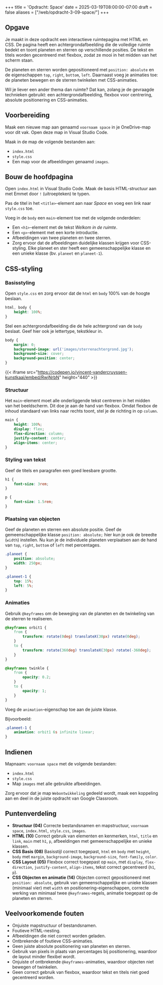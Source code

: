 +++
title = 'Opdracht: Space'
date = 2025-03-19T08:00:00-07:00
draft = false
aliases = ["/web/opdracht-3-09-space/"]
+++

## Opgave  

Je maakt in deze opdracht een interactieve ruimtepagina met HTML en CSS. De pagina heeft een achtergrondafbeelding die de volledige ruimte bedekt en toont planeten en sterren op verschillende posities. De tekst en titels worden gecentreerd met flexbox, zodat ze mooi in het midden van het scherm staan.  

De planeten en sterren worden gepositioneerd met `position: absolute` en de eigenschappen `top`, `right`, `bottom`, `left`. Daarnaast voeg je animaties toe: de planeten bewegen en de sterren twinkelen met CSS-animaties.  

Wil je liever een ander thema dan ruimte? Dat kan, zolang je de gevraagde technieken gebruikt: een achtergrondafbeelding, flexbox voor centrering, absolute positionering en CSS-animaties.

## Voorbereiding

Maak een nieuwe map aan genaamd `voornaam space` in je OneDrive-map voor dit vak. Open deze map in Visual Studio Code.

Maak in de map de volgende bestanden aan:
- `index.html`
- `style.css`
- Een map voor de afbeeldingen genaamd `images`.

## Bouw de hoofdpagina

Open `index.html` in Visual Studio Code. Maak de basis HTML-structuur aan met Emmet door `!` (uitroepteken) te typen.

Pas de titel in het `<title>`-element aan naar *Space* en voeg een link naar `style.css` toe.

Voeg in de `body` een `main`-element toe met de volgende onderdelen:
- Een `<h1>`-element met de tekst *Welkom in de ruimte*.
- Een `<p>`-element met een korte introductie.
- Afbeeldingen van twee planeten en twee sterren.
- Zorg ervoor dat de afbeeldingen duidelijke klassen krijgen voor CSS-styling. Elke planeet en ster heeft een gemeenschappelijke klasse en een unieke klasse (bv. `planeet` en `planeet-1`).

## CSS-styling

### Basisstyling

Open `style.css` en zorg ervoor dat de `html` en `body` 100% van de hoogte beslaan. 

```css
html, body {
    height: 100%;
}
```

Stel een achtergrondafbeelding die de hele achtergrond van de `body` beslaat. Geef hier ook je lettertype, tekstkleur in.

```css
body {
    margin: 0;
    background-image: url('images/sterrenachtergrond.jpg');
    background-size: cover;
    background-position: center;
}
```

{{< iframe src="https://codepen.io/vincent-vandercruyssen-kunstkaai/embed/RwjNrbN" height="440" >}}

### Structuur

Het `main`-element moet alle onderliggende tekst centreren in het midden van het beeldscherm. Dit doe je aan de hand van flexbox. Omdat flexbox de inhoud standaard van links naar rechts toont, stel je de richting in op `column`.

```css
main {
    height: 100%;
    display: flex;
    flex-direction: column;
    justify-content: center;
    align-items: center;
}
```

### Styling van tekst

Geef de titels en paragrafen een goed leesbare grootte.

```css
h1 {
    font-size: 3rem;
}

p {
    font-size: 1.5rem;
}
```

### Plaatsing van objecten

Geef de planeten en sterren een absolute positie. Geef de gemeenschappelijke klasse `position: absolute;` hier kun je ook de breedte (`width`) instellen. Nu kun je de individuele planeten verplaatsen aan de hand van `top`, `right`, `bottom` of `left` met percentages.

```css
.planeet {
    position: absolute;
    width: 250px;
}

.planeet-1 {
    top: 15%;
    left: 5%;
}
```

### Animaties

Gebruik `@keyframes` om de beweging van de planeten en de twinkeling van de sterren te realiseren.

```css
@keyframes orbit1 {
    from {
        transform: rotate(0deg) translateX(30px) rotate(0deg);
    }
    to {
        transform: rotate(360deg) translateX(30px) rotate(-360deg);
    }
}

@keyframes twinkle {
    from {
        opacity: 0.2;
    }
    to {
        opacity: 1;
    }
}
```

Voeg de `animation`-eigenschap toe aan de juiste klasse.

Bijvoorbeeld:

```css
.planeet-1 {
    animation: orbit1 6s infinite linear;
}
```

## Indienen

Mapnaam: `voornaam space` met de volgende bestanden:
- `index.html`
- `style.css`
- Map `images` met alle gebruikte afbeeldingen.

Zorg ervoor dat je map `Webontwikkeling` gedeeld wordt, maak een koppeling aan en deel in de juiste opdracht van Google Classroom.

## Puntenverdeling

- **Structuur (04)** Correcte bestandsnamen en mapstructuur, `voornaam space`, `index.html`, `style.css`, `images`.
- **HTML (10)** Correct gebruik van elementen en kenmerken, `html`, `title` en `link`, `main` met `h1`, `p`, afbeeldingen met gemeenschappelijke en unieke klassen.
- **CSS Basis (08)** Basisstijl correct toegepast, `html` en `body` met `height`, `body` met `margin`, `background-image`, `background-size`, `font-family`, `color`.
- **CSS Layout (05)** Flexbox correct toegepast op `main`, met `display`, `flex-direction`, `justify-content`, `align-items`, tekst correct gecentreerd (`h1`, `p`).
- **CSS Objecten en animatie (14)** Objecten correct gepositioneerd met `position: absolute`, gebruik van gemeenschappelijke en unieke klassen (minimaal vier) met `width` en positionering-eigenschappen, correcte werking van minimaal twee `@keyframes`-regels, animatie toegepast op de planeten en sterren.

## Veelvoorkomende fouten

- Onjuiste mapstructuur of bestandsnamen.
- Foutieve HTML-nesting.
- Afbeeldingen die niet correct worden geladen.
- Ontbrekende of foutieve CSS-animaties.
- Geen juiste absolute positionering van planeten en sterren.
- Gebruik van pixels in plaats van percentages bij positionering, waardoor de layout minder flexibel wordt.
- Onjuiste of ontbrekende `@keyframes`-animaties, waardoor objecten niet bewegen of twinkelen. 
- Geen correct gebruik van flexbox, waardoor tekst en titels niet goed gecentreerd worden. 